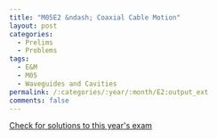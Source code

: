 ```yaml
---
title: "M05E2 &ndash; Coaxial Cable Motion"
layout: post
categories:
  - Prelims
  - Problems
tags:
  - E&M
  - M05
  - Waveguides and Cavities
permalink: /:categories/:year/:month/E2:output_ext
comments: false
---
```

<object data="2005M2E.pdf" type="application/pdf" width="100%" height="500"></object>
<div class="message"><a href='https://princetonprelim.com/prelim/15/'>Check for solutions to this year's exam</a></div>